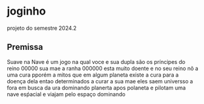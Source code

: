 # joginho
projeto do semestre 2024.2
## Premissa
Suave na Nave é um jogo na qual voce e sua dupla são os príncipes do reino 00000 sua mae a ranha 000000 esta muito doente e no seu reino nõ a uma cura pporém a mitos que em algum planeta existe a cura para a doença dela entao determinados a curar a sua mae eles saem universso a fora em busca da ura dominando planerta apos polaneta e pilotam uma nave esṕacial e viajam pelo espaço dominando  

